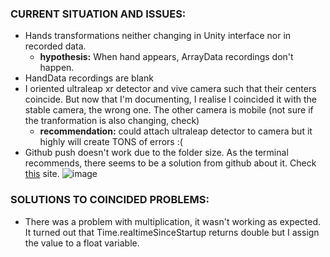 ### CURRENT SITUATION AND ISSUES:
- Hands transformations neither changing in Unity interface nor in recorded data.
    - **hypothesis:** When hand appears, ArrayData recordings don't happen.
- HandData recordings are blank
- I oriented ultraleap xr detector and vive camera such that their centers coincide. But now that I'm documenting, I realise I coincided it with the stable camera, the wrong one. The other camera is mobile (not sure if the tranformation is also changing, check)
   - **recommendation:** could attach ultraleap detector to camera but it highly will create TONS of errors :(
- Github push doesn't work due to the folder size. As the terminal recommends, there seems to be a solution from github about it. Check [this](https://git-lfs.com/) site.
![image](https://user-images.githubusercontent.com/64031659/216328758-6de63909-4783-43f1-8145-90d7205acd83.png)


### SOLUTIONS TO COINCIDED PROBLEMS:
- There was a problem with multiplication, it wasn't working as expected. It turned out that Time.realtimeSinceStartup returns double but I assign the value to a float variable.
